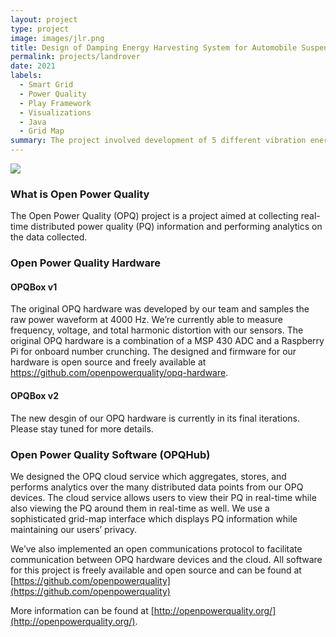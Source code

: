 ```yaml
---
layout: project
type: project
image: images/jlr.png
title: Design of Damping Energy Harvesting System for Automobile Suspension (Jaguar Land Rover, India)
permalink: projects/landrover
date: 2021
labels:
  - Smart Grid
  - Power Quality
  - Play Framework
  - Visualizations
  - Java
  - Grid Map
summary: The project involved development of 5 different vibration energy capturing mechanisms recognized by JLR, India by modelling the car suspension system in SIMULINK with Max 37.85% conversion efficiency and 450 CC space
---
```


<img class="ui image" src="{{ site.baseurl }}/images/jlr.png">

### What is Open Power Quality

The Open Power Quality (OPQ) project is a project aimed at collecting real-time distributed power quality (PQ)
information and performing analytics on the data collected.

### Open Power Quality Hardware

#### OPQBox v1

The original OPQ hardware was developed by our team and samples the raw power waveform at 4000 Hz.
We’re currently able to measure frequency, voltage, and total harmonic distortion with our sensors.
The original OPQ hardware is a combination of a MSP 430 ADC and a Raspberry Pi for onboard number crunching.
The designed and firmware for our hardware is open source and freely available at
 https://github.com/openpowerquality/opq-hardware.

#### OPQBox v2

The new desgin of our OPQ hardware is currently in its final iterations. Please stay tuned for more details.

### Open Power Quality Software (OPQHub)

We designed the OPQ cloud service which aggregates, stores, and performs analytics over the many distributed data points
 from our OPQ devices. The cloud service allows users to view their PQ in real-time while also viewing the PQ around
 them in real-time as well. We use a sophisticated grid-map interface which displays PQ information while maintaining
 our users’ privacy.

We’ve also implemented an open communications protocol to facilitate communication between OPQ hardware devices and the
cloud. All software for this project is freely available and open source and can be found at
 [https://github.com/openpowerquality](https://github.com/openpowerquality)

More information can be found at [http://openpowerquality.org/](http://openpowerquality.org/).
